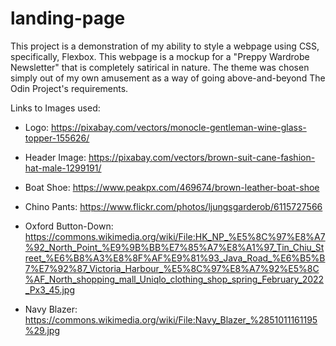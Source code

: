 # landing-page
This project is a demonstration of my ability to style a webpage using CSS, specifically, Flexbox. This webpage is a mockup for a "Preppy Wardrobe Newsletter" that is completely satirical in nature. The theme was chosen simply out of my own amusement as a way of going above-and-beyond The Odin Project's requirements. 

Links to Images used:

- Logo: https://pixabay.com/vectors/monocle-gentleman-wine-glass-topper-155626/

- Header Image: https://pixabay.com/vectors/brown-suit-cane-fashion-hat-male-1299191/

- Boat Shoe: https://www.peakpx.com/469674/brown-leather-boat-shoe

- Chino Pants: https://www.flickr.com/photos/ljungsgarderob/6115727566

- Oxford Button-Down: https://commons.wikimedia.org/wiki/File:HK_NP_%E5%8C%97%E8%A7%92_North_Point_%E9%9B%BB%E7%85%A7%E8%A1%97_Tin_Chiu_Street_%E6%B8%A3%E8%8F%AF%E9%81%93_Java_Road_%E6%B5%B7%E7%92%87_Victoria_Harbour_%E5%8C%97%E8%A7%92%E5%8C%AF_North_shopping_mall_Uniqlo_clothing_shop_spring_February_2022_Px3_45.jpg

- Navy Blazer: https://commons.wikimedia.org/wiki/File:Navy_Blazer_%2851011161195%29.jpg

